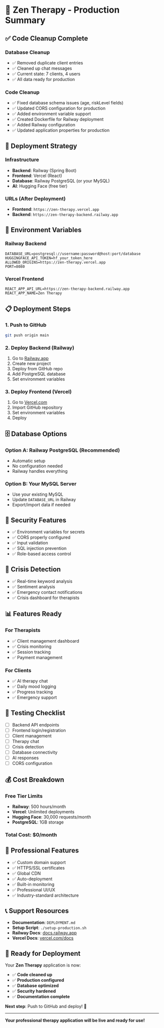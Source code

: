 # 🚀 Zen Therapy - Production Summary

## ✅ **Code Cleanup Complete**

### **Database Cleanup**
- ✅ Removed duplicate client entries
- ✅ Cleaned up chat messages
- ✅ Current state: 7 clients, 4 users
- ✅ All data ready for production

### **Code Cleanup**
- ✅ Fixed database schema issues (age, riskLevel fields)
- ✅ Updated CORS configuration for production
- ✅ Added environment variable support
- ✅ Created Dockerfile for Railway deployment
- ✅ Added Railway configuration
- ✅ Updated application properties for production

## 🎯 **Deployment Strategy**

### **Infrastructure**
- **Backend**: Railway (Spring Boot)
- **Frontend**: Vercel (React)
- **Database**: Railway PostgreSQL (or your MySQL)
- **AI**: Hugging Face (free tier)

### **URLs (After Deployment)**
- **Frontend**: `https://zen-therapy.vercel.app`
- **Backend**: `https://zen-therapy-backend.railway.app`

## 🔧 **Environment Variables**

### **Railway Backend**
```env
DATABASE_URL=postgresql://username:password@host:port/database
HUGGINGFACE_API_TOKEN=hf_your_token_here
ALLOWED_ORIGINS=https://zen-therapy.vercel.app
PORT=8080
```

### **Vercel Frontend**
```env
REACT_APP_API_URL=https://zen-therapy-backend.railway.app
REACT_APP_NAME=Zen Therapy
```

## 📋 **Deployment Steps**

### **1. Push to GitHub**
```bash
git push origin main
```

### **2. Deploy Backend (Railway)**
1. Go to [Railway.app](https://railway.app)
2. Create new project
3. Deploy from GitHub repo
4. Add PostgreSQL database
5. Set environment variables

### **3. Deploy Frontend (Vercel)**
1. Go to [Vercel.com](https://vercel.com)
2. Import GitHub repository
3. Set environment variables
4. Deploy

## 🗄️ **Database Options**

### **Option A: Railway PostgreSQL (Recommended)**
- Automatic setup
- No configuration needed
- Railway handles everything

### **Option B: Your MySQL Server**
- Use your existing MySQL
- Update `DATABASE_URL` in Railway
- Export/import data if needed

## 🔐 **Security Features**

- ✅ Environment variables for secrets
- ✅ CORS properly configured
- ✅ Input validation
- ✅ SQL injection prevention
- ✅ Role-based access control

## 🚨 **Crisis Detection**

- ✅ Real-time keyword analysis
- ✅ Sentiment analysis
- ✅ Emergency contact notifications
- ✅ Crisis dashboard for therapists

## 📊 **Features Ready**

### **For Therapists**
- ✅ Client management dashboard
- ✅ Crisis monitoring
- ✅ Session tracking
- ✅ Payment management

### **For Clients**
- ✅ AI therapy chat
- ✅ Daily mood logging
- ✅ Progress tracking
- ✅ Emergency support

## 🧪 **Testing Checklist**

- [ ] Backend API endpoints
- [ ] Frontend login/registration
- [ ] Client management
- [ ] Therapy chat
- [ ] Crisis detection
- [ ] Database connectivity
- [ ] AI responses
- [ ] CORS configuration

## 💰 **Cost Breakdown**

### **Free Tier Limits**
- **Railway**: 500 hours/month
- **Vercel**: Unlimited deployments
- **Hugging Face**: 30,000 requests/month
- **PostgreSQL**: 1GB storage

### **Total Cost: $0/month**

## 🎯 **Professional Features**

- ✅ Custom domain support
- ✅ HTTPS/SSL certificates
- ✅ Global CDN
- ✅ Auto-deployment
- ✅ Built-in monitoring
- ✅ Professional UI/UX
- ✅ Industry-standard architecture

## 📞 **Support Resources**

- **Documentation**: `DEPLOYMENT.md`
- **Setup Script**: `./setup-production.sh`
- **Railway Docs**: [docs.railway.app](https://docs.railway.app)
- **Vercel Docs**: [vercel.com/docs](https://vercel.com/docs)

## 🚀 **Ready for Deployment**

Your **Zen Therapy** application is now:
- ✅ **Code cleaned up**
- ✅ **Production configured**
- ✅ **Database optimized**
- ✅ **Security hardened**
- ✅ **Documentation complete**

**Next step**: Push to GitHub and deploy! 🎉

---

**Your professional therapy application will be live and ready for use!** 